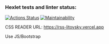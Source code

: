 ### Hexlet tests and linter status:

[![Actions Status](https://github.com/berpress/frontend-project-lvl3/workflows/hexlet-check/badge.svg)](https://github.com/berpress/frontend-project-lvl3/actions)
[![Maintainability](https://api.codeclimate.com/v1/badges/c45797f4103f59e2fc4c/maintainability)](https://codeclimate.com/github/berpress/frontend-project-lvl3/maintainability)

CSS READER
URL: https://rss-litovsky.vercel.app

Use JS/Bootstrap
